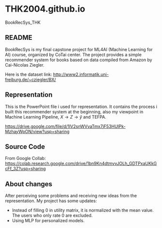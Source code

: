 # THK2004.github.io
BookRecSys_THK
## README

BookRecSys is my final capstone project for ML4AI (Machine Learning for AI) course, organized by CoTai center. The project provides a simple recommender system for books based on data compiled from Amazon by Cai-Nicolas Ziegler.

Here is the dataset link: http://www2.informatik.uni-freiburg.de/~cziegler/BX/ 

## Representation

This is the PowerPoint file i used for representation. It contains the process i built this recommender system at the beginning, also my viewpoint in Machine Learning Pipeline,  $X\to Z\to \hat{y}$ and TEFPA.

https://drive.google.com/file/d/1lV2snWVvaTmx7jF53HUlPk-MzhayWpON/view?usp=sharing

## Source Code

From Google Collab: https://colab.research.google.com/drive/1bn9Kn4dtmvvJOLh_GDTPxaUKkGcFf_3Z?usp=sharing

## About changes

After perceiving some problems and receiving new ideas from the representation. My project has some updates:

- Instead of filling 0 in utility matrix, it is normalized with the mean value. The users who only rate 0 are excluded.
- Using MLP for personalized models.
